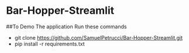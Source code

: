 # Bar-Hopper-Streamlit

##To Demo The application Run these commands 
- git clone https://github.com/SamuelPetrucci/Bar-Hopper-Streamlit.git
- pip install -r requirements.txt

